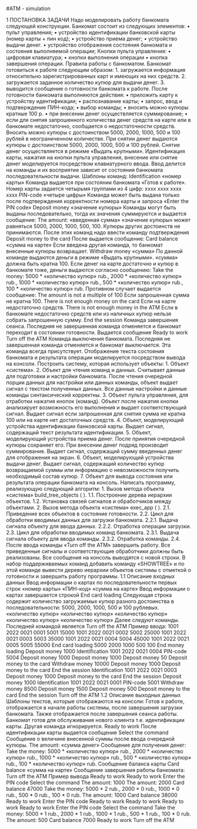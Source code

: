 #ATM - simulation

1 ПОСТАНОВКА ЗАДАЧИ
    Надо моделировать работу банкомата следующей конструкции. Банкомат состоит из следующих элементов:
        • пульт управления;
        • устройство идентификации банковской карты (номер карты + пин код);
        • устройство приема денег;
        • устройство выдачи денег.
        • устройство отображения состояния банкомата и состояния выполняемой
        операции;
    Кнопки пульта управления:
        • цифровая клавиатура;
        • кнопки выполнения операции
        • кнопка завершения операции.
        Правила работы с банкоматом.
    Банкомат готовиться к работе следующим образом:
        1. загружается информация относительно зарегистрированных карт и
        имеющих на них средств.
        2. загружается заданное количество купюр для выдачи денег. 3. выводится сообщение о готовности банкомата к работе. После готовности банкомата выполняются действия:
            • приложить карту к устройству идентификации;
            • распознавание карты;
            • запрос, ввод и подтверждение ПИН-кода;
            • выбор команды;
            • вносить можно купюры кратные 100 р.
            • при внесении денег осуществляется суммирование;
            • если для снятия запрошенного количества денег средств на карте или в банкомате недостаточно, сообщается о недостаточности средств.
        Вносить можно купюры с достоинством 5000, 2000, 1000, 500 и 100 рублей в неограниченном количестве.
        При снятии денег выдаются купюры с достоинством 5000, 2000, 1000, 500 и 100 рублей. Снятие денег осуществляется в режиме «Выдать крупными».
        Идентификация карты, нажатия на кнопки пульта управления, внесение или снятие денег моделируется посредством клавиатурного ввода. Ввод делится на команды и их восприятие зависит от состояния банкомата последовательности выдачи. Шаблоны команд:
        Identification «номер карты»
        Команда выдается при состоянии банкомата «Готов к работе». Номер карты задается четырьмя группами из 4 цифр: xxxx xxxx xxxx xxxx
        PIN-code «четыре цифры»
        Команда может быть выдана только после подтверждения корректности номера карты и запроса «Enter the PIN code»
        Deposit money «значение купюры»
        Команды могут быть выданы последовательно, тогда их значения суммируются и выдается сообщение:
        The amount: «введенная сумма»
        «значение купюры» может равняться 5000, 2000, 1000, 500, 100. Купюры других достоинств не принимаются. После этих команд надо ввести команду подтверждения
        Deposit money to the card
        После выдается сообщение:
        Card balance «сумма на карте»
        Если введена другая команда, то банкомат внесенные купюры возвращает.
        Withdraw money «сумма»
        По данной команде выдаются деньги в режиме «Выдать крупными». «сумма» должна быть кратна 100. Если денег на карте достаточно и купюр в банкомате тоже, деньги выдаются согласно сообщению:
        Take the money: 5000 * «количество купюр» rub., 2000 * «количество купюр» rub., 1000 * «количество купюр» rub., 500 * «количество купюр» rub., 100 * «количество купюр» rub.
        Противном случает выдается сообщение:
        The amount is not a multiple of 100
        Если запрошенная сумма не кратна 100.
        There is not enough money on the card
        Если на карте недостаточно средств.
        There is not enough money in the ATM
        Если в банкомате недостаточно средств или из наличных купюр нельзя
        собрать запрошенную сумму. End the session
        Команда завершения сеанса. Последняя не завершенная команда отменяется и банкомат переходит в состоянии готовности. Выдается сообщение Ready to work
        Turn off the ATM
        Команда выключения банкомата. Последняя не завершенная команда отменяется и банкомат выключается. Эта команда всегда присутствует.
        Отображение текста состояния банкомата и результата операции моделируется посредством вывода на консоли.
        Построить систему, которая использует объекты: 
            1. Объект «система».
            2. Объект для чтения команд и данных. Считывает данные для подготовки и настройки банкомата. После чтения очередной порции данных для настройки или данных команды, объект выдает сигнал с текстом полученных данных. Все данные настройки и данные команды синтаксический корректны.
            3. Объект пульта управления, для отработки нажатия кнопок (команд). Объект после нажатия кнопки анализирует возможность его выполнения и выдает соответствующий сигнал. Выдает сигнал если запрошенная для снятия сумма не кратна 100 или на карте нет достаточных средств.
            4. Объект, моделирующий устройства идентификации банковской карты. Выдает сигнал, содержащий текст результата идентификации.
            5. Объект, моделирующий устройства приема денег. После принятия очередной купюры сохраняет его. При внесении денег подряд производит суммирование. Выдает сигнал, содержащий сумму введенных денег для отображения на экран.
            6. Объект, моделирующий устройства выдачи денег. Выдает сигнал, содержащий количество купюр возвращаемой суммы или информацию о невозможности получить необходимый состав купюр.
            7. Объект для вывода состояния или результата операции банкомата на консоль.
            Написать программу, реализующую следующий алгоритм: 
                1. Вызов метода объекта «система» build_tree_objects ( ).
                1.1. Построение дерева иерархии объектов.
                1.2. Установка связей сигналов и обработчиков между объектами. 2. Вызов метода объекта «система» exec_app ( ).
                2.1. Приведение всех объектов в состояние готовности.
                2.2. Цикл для обработки вводимых данных для загрузки банкомата.
                2.2.1. Выдача сигнала объекту для ввода данных.
                2.2.2. Отработка операции загрузки.
                2.3. Цикл для обработки вводимых команд банкомата.
                2.3.1. Выдача сигнала объекту для ввода команды.
                2.3.2. Отработка команды.
                2.4. После ввода команды «Turn off the ATM» завершить работу.
            Все приведенные сигналы и соответствующие обработчики должны быть реализованы.
            Все сообщения на консоль выводятся с новой строки.
            В набор поддерживаемых команд добавить команду «SHOWTREE» и по этой команде вывести дерево иерархии объектов системы с отметкой о готовности и завершить работу программы.
    1.1 Описание входных данных
        Ввод информации о картах по последовательности первых строк «номер карты» «ПИН-код» «сумма на карте»
        Ввод информации о картах завершается строкой
        End card loading
        Следующая строка содержит количество загружаемых купюр разного достоинства в последовательности: 5000, 2000, 1000, 500 и 100 рублевых.
        «количество купюр» «количество купюр» «количество купюр» «количество купюр» «количество купюр»
        Далее следуют команды. Последней командой является Turn off the ATM
    Пример ввода:
        1001 2022 0021 0001 5001 15000 1001 2022 0021 0002 5002 25000 1001 2022 0021 0003 5003 35000 1001 2022 0021 0004 5004 45000 1001 2022 0021 0005 5005 55000 End card loading
        5000 2000 1000 500 100
        End money loading
        Deposit money 1000
        Identification 1001 2022 0021 0004 PIN-code 5004
        Deposit money 1000
        Deposit money 1000
        Deposit money 50
        Deposit money to the card Withdraw money 10000
        Deposit money 1000
        Deposit money to the card
        End the session
        Identification 1001 2022 0021 0003 Deposit money 1000
        Deposit money to the card
        End the session
        Deposit money 1000
        Identification 1001 2022 0021 0001 PIN-code 5001
        Withdraw money 8500
        Deposit money 1500
        Deposit money 500
        Deposit money to the card
        End the session
        Turn off the ATM
        1.2 Описание выходных данных
        Шаблоны текстов, которые отображаются на консоли:
        Готов к работе, отображается в начале работы системы, после завершения загрузки банкомата. Также отображается после завершения сеанса работы. Банкомат готов для обслуживания нового клиента т.е. идентификации карты. Другая команда игнорируется.
        Ready to work
        После идентификации карты выдается сообщение
        Select the command
        Сообщение о величине внесенной суммы после ввода очередной купюры. The amount: «сумма денег»
        Сообщение для получения денег:
        Take the money: 5000 * «количество купюр» rub., 2000 * «количество купюр»
        rub., 1000 * «количество купюр» rub., 500 * «количество купюр» rub., 100 * «количество купюр» rub.
        Сообщение баланса карты
        Card balance «сумма на карте»
        Сообщение завершения работы банкомата: Turn off the ATM
        Пример вывода
        Ready to work
        Ready to work
        Enter the PIN code
        Select the command
        The amount: 1000
        The amount: 2000
        Card balance 47000
        Take the money: 5000 * 2 rub., 2000 * 0 rub., 1000 * 0 rub., 500 * 0 rub., 100 * 0
        rub.
        The amount: 1000
        Card balance 38000
        Ready to work
        Enter the PIN code
        Ready to work
        Ready to work
        Ready to work
        Ready to work
        Enter the PIN code
        Select the command
        Take the money: 5000 * 1 rub., 2000 * 1 rub., 1000 * 1 rub., 500 * 1 rub., 100 * 0
        rub.
        The amount: 500
        Card balance 7000 Ready to work Turn off the ATM